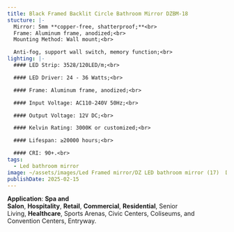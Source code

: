 ```yaml
---
title: Black Framed Backlit Circle Bathroom Mirror DZBM-18
stucture: |-
  Mirror: 5mm **copper-free, shatterproof;**<br>  
  Frame: Aluminum frame, anodized;<br>  
  Mounting Method: Wall mount;<br>

  Anti-fog, support wall switch, memory function;<br>
lighting: |-
  #### LED Strip: 3528/120LED/m;<br>

  #### LED Driver: 24 - 36 Watts;<br>

  #### Frame: Aluminum frame, anodized;<br>

  #### Input Voltage: AC110-240V 50Hz;<br>

  #### Output Voltage: 12V DC;<br>

  #### Kelvin Rating: 3000K or customized;<br>

  #### Lifespan: ≥20000 hours;<br>

  #### CRI: 90+.<br>
tags:
  - Led bathroom mirror
image: ~/assets/images/Led Framed mirror/DZ LED bathroom mirror (17)  DZBM-18.jpeg
publishDate: 2025-02-15
---
```

**Application**: **Spa and Salon**, **Hospitality**, **Retail**, **Commercial**, **Residential**, Senior Living, **Healthcare**, Sports Arenas, Civic Centers, Coliseums, and Convention Centers, Entryway.